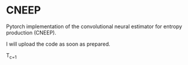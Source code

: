 # CNEEP

Pytorch implementation of the convolutional neural estimator for entropy production (CNEEP).

I will upload the code as soon as prepared.

T<sub>c=1
